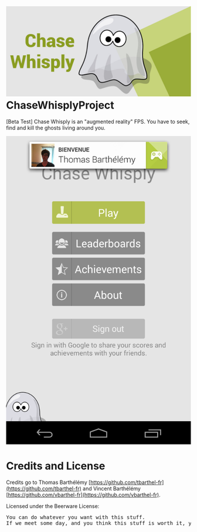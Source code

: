 ![Chase Whisply banner](static/banner_chase_whisply.jpg)
ChaseWhisplyProject
========

[Beta Test] Chase Whisply is an "augmented reality" FPS. You have to seek, find and kill the ghosts living around you.

![Chase Whisply screenshot](static/chase_whisply_screenshot.png)

Credits and License
========
Credits go to Thomas Barthélémy [https://github.com/tbarthel-fr](https://github.com/tbarthel-fr) and Vincent Barthélémy [https://github.com/vbarthel-fr](https://github.com/vbarthel-fr).

Licensed under the Beerware License:

<pre>
You can do whatever you want with this stuff.
If we meet some day, and you think this stuff is worth it, you can buy us a beer (or basically anything else) in return.
</pre>

